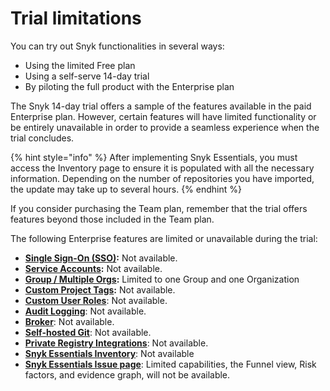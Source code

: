 # Trial limitations

You can try out Snyk functionalities in several ways:

* Using the limited Free plan
* Using a self-serve 14-day trial
* By piloting the full product with the Enterprise plan

The Snyk 14-day trial offers a sample of the features available in the paid Enterprise plan. However, certain features will have limited functionality or be entirely unavailable in order to provide a seamless experience when the trial concludes.

{% hint style="info" %}
After implementing Snyk Essentials, you must access the Inventory page to ensure it is populated with all the necessary information. Depending on the number of repositories you have imported, the update may take up to several hours.
{% endhint %}

If you consider purchasing the Team plan, remember that the trial offers features beyond those included in the Team plan.

The following Enterprise features are limited or unavailable during the trial:

* [**Single Sign-On (SSO)**](../../enterprise-setup/single-sign-on-sso-for-authentication-to-snyk/)**:** Not available.
* [**Service Accounts**](../../enterprise-setup/service-accounts/)**:** Not available.
* [**Group / Multiple Orgs**](../../snyk-admin/groups-and-organizations/)**:** Limited to one Group and one Organization
* [**Custom Project Tags**](../../snyk-admin/introduction-to-snyk-projects/project-tags.md)**:** Not available.
* [**Custom User Roles**](../../snyk-admin/user-roles/user-role-management.md): Not available.
* [**Audit Logging**](../../snyk-admin/user-management-with-the-api/retrieve-audit-logs-of-user-initiated-activity-by-api-for-an-org-or-group.md): Not available.
* [**Broker**](../../enterprise-setup/snyk-broker/): Not available.
* [**Self-hosted Git**](../../developer-tools/scms/organization-level-integrations/github-enterprise.md): Not available.
* [**Private Registry Integrations**](../../scan-with-snyk/snyk-open-source/package-repository-integrations/): Not available.
* [**Snyk Essentials Inventory**](../../manage-assets/overview.md): Not available
* [**Snyk Essentials Issue page**](../../manage-risk/prioritize-issues-for-fixing/prioritization-for-snyk-essentials.md): Limited capabilities, the Funnel view, Risk factors, and evidence graph, will not be available.
